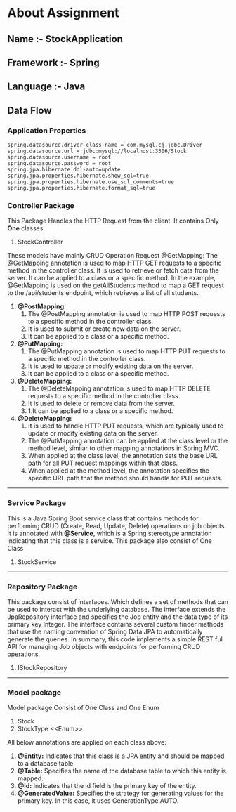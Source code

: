 # **About Assignment**
## **Name :-** StockApplication
## **Framework :-** Spring
**Language :-** Java
---
## **Data Flow**
### **Application Properties**
```
spring.datasource.driver-class-name = com.mysql.cj.jdbc.Driver
spring.datasource.url = jdbc:mysql://localhost:3306/Stock
spring.datasource.username = root
spring.datasource.password = root
spring.jpa.hibernate.ddl-auto=update
spring.jpa.properties.hibernate.show_sql=true
spring.jpa.properties.hibernate.use_sql_comments=true
spring.jpa.properties.hibernate.format_sql=true
```

### **Controller Package**
This Package Handles the HTTP Request from the client.
It contains Only **One** classes
1. StockController

These models have mainly CRUD Operation Request
@GetMapping:
The @GetMapping annotation is used to map HTTP GET requests to a specific method in the controller class.
It is used to retrieve or fetch data from the server.
It can be applied to a class or a specific method.
In the example, @GetMapping is used on the getAllStudents method to map a GET request to the /api/students endpoint, which retrieves a list of all students.
1. **@PostMapping:**
    1. The @PostMapping annotation is used to map HTTP POST requests to a specific method in the controller class.
    2. It is used to submit or create new data on the server.
    3. It can be applied to a class or a specific method.
2. **@PutMapping:**
    1. The @PutMapping annotation is used to map HTTP PUT requests to a specific method in the controller class.
    2. It is used to update or modify existing data on the server.
    3. It can be applied to a class or a specific method.
3. **@DeleteMapping:**
    1. The @DeleteMapping annotation is used to map HTTP DELETE requests to a specific method in the controller class.
    2. It is used to delete or remove data from the server.
    3. 1.It can be applied to a class or a specific method.
4. **@DeleteMapping:**
   1. It is used to handle HTTP PUT requests, which are typically used to update or modify existing data on the server.
   2. The @PutMapping annotation can be applied at the class level or the method level, similar to other mapping annotations in Spring MVC. 
   3. When applied at the class level, the annotation sets the base URL path for all PUT request mappings within that class. 
   4. When applied at the method level, the annotation specifies the specific URL path that the method should handle for PUT requests.
___
### **Service Package**
This is a Java Spring Boot service class that contains methods for performing CRUD (Create, Read, Update, Delete) operations on job objects. It is annotated with **@Service**, which is a Spring stereotype annotation indicating that this class is a service.
This package also consist of One Class
1. StockService
___
### **Repository Package**
This package consist of interfaces. Which defines a set of methods that can be used to interact with the underlying database. The interface extends the JpaRepository interface and specifies the Job entity and the data type of its primary key Integer.
The interface contains several custom finder methods that use the naming convention of Spring Data JPA to automatically generate the queries.
In summary, this code implements a simple REST ful API for managing Job objects with endpoints for performing CRUD operations.
1. IStockRepository
___
### **Model package**
Model package Consist of One Class and One Enum
1. Stock
2. StockType <<Enum\>>

All below annotations are applied on each class above:
1. **@Entity:** Indicates that this class is a JPA entity and should be mapped to a database table.
2. **@Table:** Specifies the name of the database table to which this entity is mapped.
3. **@Id:** Indicates that the id field is the primary key of the entity.
4. **@GeneratedValue:** Specifies the strategy for generating values for the primary key. In this case, it uses GenerationType.AUTO.
